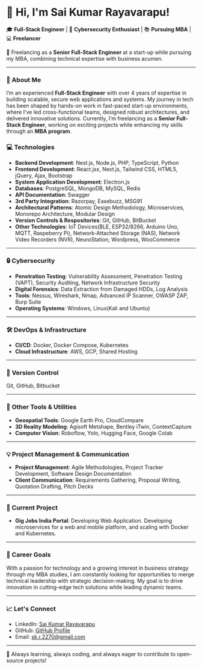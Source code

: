 # 👋 Hi, I'm Sai Kumar Rayavarapu!

🎓 **Full-Stack Engineer** | 🔐 **Cybersecurity Enthusiast** | 📚 **Pursuing MBA**  | 💻 **Freelancer**   

🚀 Freelancing as a **Senior Full-Stack Engineer** at a start-up while pursuing my MBA, combining technical expertise with business acumen.

---

### 🌟 About Me
I’m an experienced **Full-Stack Engineer** with over 4 years of expertise in building scalable, secure web applications and systems. My journey in tech has been shaped by hands-on work in fast-paced start-up environments, where I’ve led cross-functional teams, designed robust architectures, and delivered innovative solutions. Currently, I’m freelancing as a **Senior Full-Stack Engineer**, working on exciting projects while enhancing my skills through an **MBA program**.



### 💻 **Technologies**  
- **Backend Development**: Nest.js, Node.js, PHP, TypeScript, Python  
- **Frontend Development**: React.jsx, Next.js, Tailwind CSS, HTML5, jQuery, Ajax, Bootstrap
- **System Application Development**: Electron.js
- **Databases**: PostgreSQL, MongoDB, MySQL, Redis
- **API Documentation**: Swagger
- **3rd Party Integration**: Razorpay, Easebuzz, MSG91
- **Architectural Patterns**: Atomic Design Methodology,  Microservices, Monorepo Architecture, Modular Design
- **Version Controls & Respositories**: Git, GitHub, BitBucket
- **Other Technologies**: IoT Devices(BLE, ESP32/8266, Arduino Uno, MQTT, Raspeberry Pi), Network-Attached Storage (NAS), Network Video Recorders (NVR), NeuroStation, Wordpress, WooCommerce

---

### 🔒 **Cybersecurity**  
- **Penetration Testing**: Vulnerability Assessment, Penetration Testing (VAPT), Security Auditing, Network Infrastructure Security  
- **Digital Forensics**: Data Extraction from Damaged HDDs, Log Analysis
- **Tools**: Nessus, Wireshark, Nmap, Advanced IP Scanner, OWASP ZAP, Burp Suite
- **Operating Systems**: Windows, Linux(Kali and Ubuntu)

---

### 🛠️ **DevOps & Infrastructure**  
- **CI/CD**: Docker, Docker Compose, Kubernetes
- **Cloud Infrastructure**: AWS, GCP, Shared Hosting
 
---

### 🔗 **Version Control**  
Git, GitHub, Bitbucket 

---

### 🔧 **Other Tools & Utilities**    
- **Geospatial Tools**: Google Earth Pro, CloudCompare  
- **3D Reality Modeling**: Agisoft Metshape, Bentley iTwin, ContextCapture
- **Computer Vision**: Roboflow, Yolo, Hugging Face, Google Colab

---


### 💡 **Project Management & Communication**  
- **Project Management**: Agile Methodologies, Project Tracker Development, Software Design Documentation  
- **Client Communication**: Requirements Gathering, Proposal Writing, Quotation Drafting, Pitch Decks

---

### 🚀 Current Project
- **Gig Jobs India Portal**: Developing Web Application. Developing microservices for a web and mobile platform, and scaling with Docker and Kubernetes.

---

### 🎯 Career Goals
With a passion for technology and a growing interest in business strategy through my MBA studies, I am constantly looking for opportunities to merge technical leadership with strategic decision-making. My goal is to drive innovation in cutting-edge tech solutions while leading dynamic teams.

---

### 📈 Let's Connect
- LinkedIn: [Sai Kumar Rayavarapu](https://www.linkedin.com/in/sai-kumar-rayavarapu-167a6a2b0)  
- GitHub: [GitHub Profile](https://github.com/skr2270)  
- Email: sk.r.2270@gmail.com

---

🌟 Always learning, always coding, and always eager to contribute to open-source projects!
